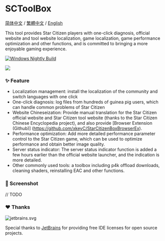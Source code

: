 # SCToolBox
[简体中文](https://github.com/StarCitizenToolBox/app/blob/main/README.md) / [繁體中文](https://github.com/StarCitizenToolBox/app/blob/main/README_zh-TW.md) / [English](https://github.com/StarCitizenToolBox/app/blob/main/README_en.md)

This tool provides Star Citizen players with one-click diagnosis, official website and tool website localization, game localization, game performance optimization and other functions, and is committed to bringing a more enjoyable gaming experience.

[![Windows Nightly Build](https://github.com/StarCitizenToolBox/app/actions/workflows/windows_nightly.yml/badge.svg)](https://github.com/StarCitizenToolBox/app/actions/workflows/windows_nightly.yml)

[![](https://get.microsoft.com/images/en-us%20dark.svg)](https://apps.microsoft.com/detail/9NF3SWFWNKL1?launch=true)

### ✨ Feature
- Localization management: install the localization of the community and switch languages with one click
- One-click diagnosis: log files from hundreds of guinea pig users, which can handle common problems of Star Citizen
- Website Chineseization: Provide manual translation for the Star Citizen official website and Star Citizen tool website (thanks to the Star Citizen Chinese Encyclopedia project), and also provide [Browser Extension (Github)] (https://github.com/xkeyC/StarCitizenBoxBrowserEx).
- Performance optimization: Add more detailed performance parameter control to the Star Citizen game, which can be used to optimize performance and obtain better image quality.
- Server status indicator: The server status indicator function is added a few hours earlier than the official website launcher, and the indication is more detailed.
- Other commonly used tools: a toolbox including p4k offload downloads, cleaning shaders, reinstalling EAC and other functions.

### 📸 Screenshot
// TODO

### ❤️ Thanks
![jetbrains.svg](https://resources.jetbrains.com/storage/products/company/brand/logos/jb_beam.svg)

Special thanks to [JetBrains](https://www.jetbrains.com/?from=SCToolbox) for providing free IDE licenses for open source projects.